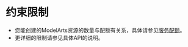 # 约束限制<a name="modelarts_03_0142"></a>

-   您能创建的ModelArts资源的数量与配额有关系，具体请参见[服务配额](https://support.huaweicloud.com/productdesc-modelarts/modelarts_01_0018.html)。
-   更详细的限制请参见具体API的说明。

